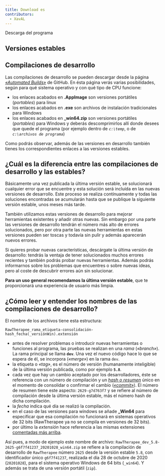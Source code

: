 ```yaml
---
title: Download es
contributors:
  - XavAL
---
```


<div class="pagetitle">

Descarga del programa

</div>

## Versiones estables

## Compilaciones de desarrollo

Las compilaciones de desarrollo se pueden descargar desde la página
[*«Automated
Builds»*](https://github.com/Beep6581/RawTherapee/releases/tag/nightly)
de GitHub. En ésta página verás varias posibilidades, según para qué
sistema operativo y con qué tipo de CPU funcione:

- los enlaces acabados en **.AppImage** son versiones portátiles
  (*portables*) para linux
- los enlaces acabados en **.exe** son archivos de instalación
  tradicionales para Windows
- los enlaces acabados en **_win64.zip** son versiones portátiles
  (*portables*) para Windows y deberás descomprimirlos allí donde desees
  que quede el programa (por ejemplo dentro de *`c:\temp`*, o de
  *`c:\archivos de programa`*)

Como podrás observar, además de las versiones en desarrollo también
tienes los correspondientes enlaces a las versiones estables.

## ¿Cuál es la diferencia entre las compilaciones de desarrollo y las estables?

Básicamente una vez publicada la última versión estable, se solucionará
cualquier error que se encuentre y esta solución será incluída en las
nuevas versiones de desarrollo. Este proceso se realiza contínuamente y
todas las soluciones encontradas se acumularán hasta que se publique la
siguiente versión estable, unos meses más tarde.

También utilizamos estas versiones de desarrollo para mejorar
herramientas existentes y añadir otras nuevas. Sin embargo por una parte
las versiones de desarrollo tendrán el número más alto de errores
solucionados, pero por otra parte las nuevas herramientas en estas
versiones pueden ser toscas y todavía sin pulir y además aparecerán
nuevos errores.

Si quieres probar nuevas características, descárgate la última versión
de desarrollo: tendrás la ventaja de tener solucionados muchos errores
recientes y también podrás probar nuevas herramientas. Además podrás
informarnos sobre los problemas que encuentres o sobre nuevas ideas,
pero al coste de descubrir errores aún sin solucionar.

**Para un uso general recomendamos la última versión estable**, que te
proporcionará una experiencia de usuario más limpia.

## ¿Cómo leer y entender los nombres de las compilaciones de desarrollo?

El nombre de los archivos tiene esta estructura:

`RawTherapee_rama_etiqueta-consolidación-hash_fecha(_versiónWin).extensión`

- antes de resolver problemas o introducir nuevas herramientas o
  funciones al programa, las pruebas se realizan en una *rama*
  (*«branch»*). La rama principal se llama **`dev`**. Una vez el nuevo
  código hace lo que se espera de él, se incorpora (*«merge»*) en la
  rama `dev`.
- la etiqueta o *«tag»*, es el número de versión (humanamente
  inteligible) de la última versión publicada, como por ejemplo
  **`5.8`**.
- cada vez que hay un cambio aceptado por los desarrolladores, éste se
  referencia con un número de compilación y un [*hash o
  resumen*](https://es.wikipedia.org/wiki/Función_hash) único en el
  momento de consolidar o confirmar el cambio
  ([*«commit»*](https://es.wikipedia.org/wiki/Commit)). El número de
  resumen tiene este aspecto: `2629-g7d763f7` y se refiere al número de
  compilación desde la última versión estable, más el número hash de
  dicha compilación.
- la *fecha* indica qué día se realizó la compilación.
- en el caso de las versiones para windows se añade **_Win64** para
  especificar que esa compilación no funcionará en sistemas operativos
  de 32 bits (RawTherapee ya no se compila en versiones de 32 bits).
- por último la *extensión* hace referencia a las mismas extensiones
  [comentadas más arriba](#Compilaciones_de_desarrollo.md).

Así pues, a modo de ejemplo este nombre de archivo:
`RawTherapee_dev_5.8-2625-g6f7f41237_20201028_win64.zip` se refiere a la
compilación de desarrollo de `RawTherapee` número `2625` desde la
versión estable `5.8`, con identificador único `g6f7f41237`, realizada
el día 28 de octubre de 2020 (`20201028`), para el sistema operativo
Windows de 64 bits (`_win64`). Y además se trata de una versión portátil
(`zip`).
